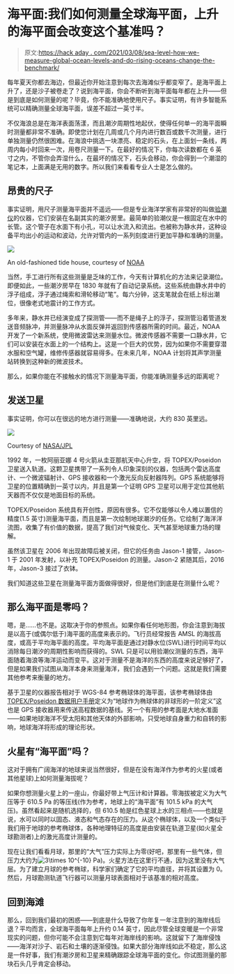 # 海平面:我们如何测量全球海平面，上升的海平面会改变这个基准吗？

> 原文:[https://hack aday . com/2021/03/08/sea-level-how-we-measure-global-ocean-levels-and-do-rising-oceans-change-the-benchmark/](https://hackaday.com/2021/03/08/sea-level-how-do-we-measure-global-ocean-levels-and-do-rising-oceans-change-that-benchmark/)

每年夏天你都去海边，但最近你开始注意到每次去海滩似乎都变窄了。是海平面上升了，还是沙子被卷走了？说到海平面，你会不断听到海平面每年都在上升——但是到底是如何测量的呢？毕竟，你不能准确地使用尺子。事实证明，有许多智能系统可以精确测量全球海平面，误差不超过一英寸半。

不仅海浪总是在海洋表面荡漾，而且潮汐周期性地起伏，使得任何单一的海平面瞬时测量都非常不准确。即使您计划在几周或几个月内进行数百或数千次测量，进行单独测量仍然很困难。在海浪中挑选一块漂亮、稳定的石头，在上面划一条线，两周内每小时回来一次，用卷尺测量一下。在最好的情况下，你每次读数都在 6 英寸之内，不管你会弄湿什么，在最坏的情况下，石头会移动，你会得到一个潮湿的笔记本，上面满是无用的数字。所以我们来看看专业人士是怎么做的。

## 昂贵的尺子

事实证明，用尺子测量海平面并不遥远——但是专业海洋学家有非常好的叫做[验潮仪](https://oceanservice.noaa.gov/facts/tide-gauge.html)的仪器，它们安装在名副其实的潮汐房里。最简单的验潮仪是一根固定在水中的长管。这个管子在水面下有小孔，可以让水流入和流出。也被称为静水井，这种设备平均出小的运动和波动，允许对管内的一系列刻度进行更加平静和准确的测量。

![](../Images/f45a1b240806261d3937b1b7328f8f9b.png)

An old-fashioned tide house, courtesy of [NOAA](https://oceanservice.noaa.gov/facts/tide-gauge.html)

当然，手工进行所有这些测量是乏味的工作，今天有计算机化的方法来记录潮位。即便如此，一些潮汐房早在 1830 年就有了自动记录系统。这些系统由静水井中的浮子组成，浮子通过绳索和滑轮移动“笔”。每六分钟，这支笔就会在纸上标出潮位，很像老式地震计的工作方式。

多年来，静水井已经演变成了探测管——而不是绳子上的浮子，探测管沿着管道发送音频脉冲，并测量脉冲从水面反弹并返回到传感器所需的时间。最近，NOAA 开发了一个新系统，使用微波雷达来测量水位。微波传感器不需要一口静水井，它们可以安装在水面上的一个结构上。这是一个巨大的优势，因为如果你不需要穿潜水服和空气罐，维修传感器就容易得多。在未来几年，NOAA 计划将其声学测量站转换到这种新的微波技术。

那么，如果你能在不接触水的情况下测量海平面，你能准确测量多远的距离呢？

## 发送卫星

事实证明，你可以在很远的地方进行测量——准确地说，大约 830 英里远。

![](../Images/60a74c714f50c2ad8bc8b2d9d54c9bca.png)

Courtesy of [NASA/JPL](http://sealevel.jpl.nasa.gov/files/archive/technology/P38232.jpg)

1992 年，一枚阿丽亚娜 4 号火箭从圭亚那航天中心升空，将 TOPEX/Poseidon 卫星送入轨道。这颗卫星携带了一系列令人印象深刻的仪器，包括两个雷达高度计、一个微波辐射计、GPS 接收器和一个激光反向反射器阵列。GPS 系统能够将卫星的位置精确到一英寸以内，并且是第一个证明 GPS 卫星可以用于定位其他航天器而不仅仅是地面目标的系统。

TOPEX/Poseidon 系统具有开创性，原因有很多。它不仅能够以令人难以置信的精度(1.5 英寸)测量海平面，而且是第一次绘制地球潮汐的任务。它绘制了海洋洋流图，收集了有价值的数据，提高了我们对气候变化、天气甚至地球重力场的理解。

虽然该卫星在 2006 年出现故障后被关闭，但它的任务由 Jason-1 接管，Jason-1 于 2001 年发射，以补充 TOPEX/Poseidon 的测量。Jason-2 紧随其后，2016 年，Jason-3 接过了衣钵。

我们知道这些卫星在测量海平面方面做得很好，但是他们到底是在测量什么呢？

## 那么海平面是零吗？

嗯，是……也不是。这取决于你的参照点。如果你看任何地形图，你会注意到海拔是以高于(或偶尔低于)海平面的高度来表示的。飞行员经常报告 AMSL 的海拔高度，或高于平均海平面的高度。平均海平面是通过对静水位(SWL)进行时间平均以消除每日潮汐的周期性影响而获得的。SWL 只是可以用验潮仪测量的东西，海平面随着海浪等海洋运动而变平。这对于测量不是海洋的东西的高度来说足够好了，但是如果我们试图从海洋本身来测量海洋，我们会遇到一个问题。这就是我们需要其他参考来衡量的地方。

基于卫星的仪器报告相对于 WGS-84 参考椭球体的海平面，该参考椭球体由 [TOPEX/Poseidon 数据用户手册](https://podaac-tools.jpl.nasa.gov/drive/files/allData/topex/L2/mgdrb/docs/uhmgdrb/html/uhsec01.htm#Heading8)定义为“地球作为椭球体的非球形的一阶定义”这也是 GPS 接收器用来传送高程数据的基线。另一个有用的参考面是大地水准面——如果地球海洋不受太阳和其他天体的外部影响，只受地球自身重力和自转的影响，地球海洋将形成的理论形状。

## 火星有“海平面”吗？

这对于拥有广阔海洋的地球来说当然很好，但是在没有海洋作为参考的火星(或者其他星球)上如何测量海拔呢？

如果你想测量火星上的一座山，你最好带上气压计和计算器。零海拔被定义为大气压等于 610.5 Pa 的等压线(作为参考，地球上的“海平面”有 101.5 kPa 的大气压)。虽然看起来是随机选择的，但 610.5 帕是红色星球上水的三相点——也就是说，水可以同时以固态、液态和气态存在的压力。从这个椭球体，以及一个类似于我们用于地球的参考椭球体，各种地理特征的高度是由安装在轨道卫星(如火星全球勘测者)上的激光高度计测量的。

现在让我们看看月球，那里的“大气”压力实际上为零(好吧，那里有一些气体，但压力大约为![3\times 10^{-10}](../Images/f5ca5d7221d36361ce83424a5c3864ef.png) Pa)。火星方法在这里行不通，因为这里没有大气层。为了建立月球的参考椭球，科学家们确定了它的平均直径，并将其设置为 0。然后，月球勘测轨道飞行器可以测量月球表面相对于该基准的相对高度。

## 回到海滩

那么，回到我们最初的困惑——到底是什么导致了你年复一年注意到的海岸线后退？平均而言，全球海平面每年上升约 0.14 英寸，因此尽管全球变暖是一个非常现实的问题，但你可能不会注意到它每年对海岸线的影响。这就留下了海岸侵蚀——海洋对沙子、岩石和土壤的逐渐侵蚀。如果大部分海岸线如此不稳定，那么这是一件好事，我们有潮汐房和卫星来精确跟踪全球海平面的变化。你试图测量的那块石头几乎肯定会移动。